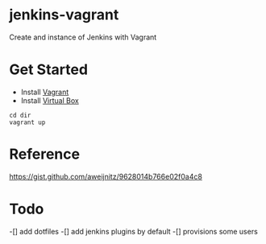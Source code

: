 # jenkins-vagrant

Create and instance of Jenkins with Vagrant

# Get Started

- Install [Vagrant](https://www.vagrantup.com/downloads.html)
- Install [Virtual Box](https://www.virtualbox.org/wiki/Downloads)

```
cd dir
vagrant up
```

# Reference

https://gist.github.com/aweijnitz/9628014b766e02f0a4c8

# Todo

-[] add dotfiles
-[] add jenkins plugins by default
-[] provisions some users
